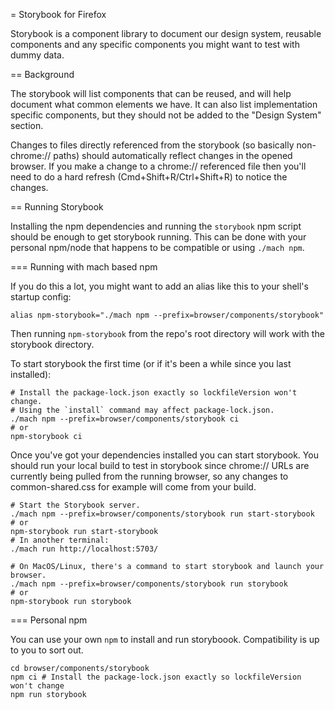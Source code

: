 = Storybook for Firefox

Storybook is a component library to document our design system, reusable
components and any specific components you might want to test with dummy data.

== Background

The storybook will list components that can be reused, and will help document
what common elements we have. It can also list implementation specific
components, but they should not be added to the "Design System" section.

Changes to files directly referenced from the storybook (so basically
non-chrome:// paths) should automatically reflect changes in the opened browser.
If you make a change to a chrome:// referenced file then you'll need to do a
hard refresh (Cmd+Shift+R/Ctrl+Shift+R) to notice the changes.

== Running Storybook

Installing the npm dependencies and running the `storybook` npm script should be
enough to get storybook running. This can be done with your personal npm/node
that happens to be compatible or using `./mach npm`.

=== Running with mach based npm

If you do this a lot, you might want to add an alias like this to your shell's
startup config:

```
alias npm-storybook="./mach npm --prefix=browser/components/storybook"
```

Then running `npm-storybook` from the repo's root directory will work with the
storybook directory.

To start storybook the first time (or if it's been a while since you last
installed):

```
# Install the package-lock.json exactly so lockfileVersion won't change.
# Using the `install` command may affect package-lock.json.
./mach npm --prefix=browser/components/storybook ci
# or
npm-storybook ci
```

Once you've got your dependencies installed you can start storybook. You should
run your local build to test in storybook since chrome:// URLs are currently
being pulled from the running browser, so any changes to common-shared.css for
example will come from your build.

```
# Start the Storybook server.
./mach npm --prefix=browser/components/storybook run start-storybook
# or
npm-storybook run start-storybook
# In another terminal:
./mach run http://localhost:5703/

# On MacOS/Linux, there's a command to start storybook and launch your browser.
./mach npm --prefix=browser/components/storybook run storybook
# or
npm-storybook run storybook
```

=== Personal npm

You can use your own `npm` to install and run storyboook. Compatibility is up
to you to sort out.

```
cd browser/components/storybook
npm ci # Install the package-lock.json exactly so lockfileVersion won't change
npm run storybook
```
